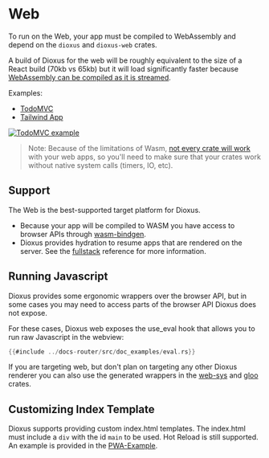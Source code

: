 # Web

To run on the Web, your app must be compiled to WebAssembly and depend on the `dioxus` and `dioxus-web` crates.

A build of Dioxus for the web will be roughly equivalent to the size of a React build (70kb vs 65kb) but it will load significantly faster because [WebAssembly can be compiled as it is streamed](https://hacks.mozilla.org/2018/01/making-webassembly-even-faster-firefoxs-new-streaming-and-tiering-compiler/).

Examples:

- [TodoMVC](https://github.com/DioxusLabs/dioxus/blob/main/examples/todomvc.rs)
- [Tailwind App](https://github.com/DioxusLabs/dioxus/tree/main/examples/tailwind)

[![TodoMVC example](https://github.com/DioxusLabs/example-projects/raw/master/todomvc/example.png)](https://github.com/DioxusLabs/dioxus/blob/main/examples/todomvc.rs)

> Note: Because of the limitations of Wasm, [not every crate will work](https://rustwasm.github.io/docs/book/reference/which-crates-work-with-wasm.html) with your web apps, so you'll need to make sure that your crates work without native system calls (timers, IO, etc).

## Support

The Web is the best-supported target platform for Dioxus.

- Because your app will be compiled to WASM you have access to browser APIs through [wasm-bindgen](https://rustwasm.github.io/docs/wasm-bindgen/introduction.html).
- Dioxus provides hydration to resume apps that are rendered on the server. See the [fullstack](../../essentials/fullstack/index.md) reference for more information.

## Running Javascript

Dioxus provides some ergonomic wrappers over the browser API, but in some cases you may need to access parts of the browser API Dioxus does not expose.

For these cases, Dioxus web exposes the use_eval hook that allows you to run raw Javascript in the webview:

```rust
{{#include ../docs-router/src/doc_examples/eval.rs}}
```

If you are targeting web, but don't plan on targeting any other Dioxus renderer you can also use the generated wrappers in the [web-sys](https://rustwasm.github.io/wasm-bindgen/web-sys/index.html) and [gloo](https://gloo-rs.web.app/) crates.

## Customizing Index Template

Dioxus supports providing custom index.html templates. The index.html must include a `div` with the id `main` to be used. Hot Reload is still supported. An example
is provided in the [PWA-Example](https://github.com/DioxusLabs/dioxus/blob/main/examples/pwa/index.html).

